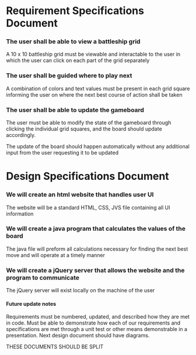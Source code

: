 # Requirement Specifications Document

### The user shall be able to view a battleship grid

A 10 x 10 battleship grid must be viewable and interactable to the user in which the user
can click on each part of the grid separately

### The user shall be guided where to play next

A combination of colors and text values must be present in each grid square informing the user
on where the next best course of action shall be taken

### The user shall be able to update the gameboard

The user must be able to modify the state of the gameboard through clicking the individual grid
squares, and the board should update accordingly.

The update of the board should happen automatically without any additional input from the user
requesting it to be updated

# Design Specifications Document

### We will create an html website that handles user UI

The website will be a standard HTML, CSS, JVS file containing all UI information

### We will create a java program that calculates the values of the board

The java file will preform all calculations necessary for finding the next best move and
will operate at a timely manner

### We will create a jQuery server that allows the website and the program to communicate

The jQuery server will exist locally on the machine of the user

#### Future update notes

Requirements must be numbered, updated, and described how they are met in code. Must be able to demonstrate how each of our requirements and specifications are met through a unit test or other means demonstrable in a presentation. Next design document should have diagrams.

THESE DOCUMENTS SHOULD BE SPLIT